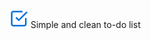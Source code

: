 <div align="center">
  <img height="30" width="30" src="https://raw.githubusercontent.com/edman-cota/serity/main/src/assets/img/logo.svg">
  Simple and clean to-do list
</div>
